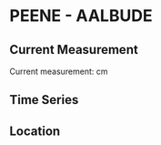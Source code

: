 # PEENE - AALBUDE

## Current Measurement

Current measurement: <Value topic="rivers/pegel-online/PEENE/AALBUDE/measurementValue"/> cm

## Time Series

<TimeSeries topic="rivers/pegel-online/PEENE/AALBUDE/measurementValue" period="week" />

## Location

<WorldMap>
  <Marker lat="53.84792684368427" lon="12.888041935015833" labelTopic="rivers/pegel-online/PEENE/AALBUDE" />
</WorldMap>
